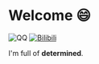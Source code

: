 # Welcome 😄


![QQ](https://img.shields.io/badge/2704534108-81A1C1.svg?style=for-the-badge&logo=qq&logoColor=purple)
[![Bilibili](https://img.shields.io/badge/铀碘氢.svg?style=for-the-badge&logo=bilibili&logoColor=white)](https://m.bilibili.com/space/3461580083694176)


I'm full of **determined**.
